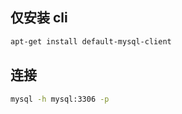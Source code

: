 ## 仅安装 cli

```bash
apt-get install default-mysql-client
```

## 连接

```bash
mysql -h mysql:3306 -p
```